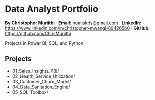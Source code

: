 # Data Analyst Portfolio

**By Christopher Muriithi** · **Email:** nomiskris@gmail.com · **LinkedIn:** https://www.linkedin.com/in/christopher-mwangi-894265b0 · **GitHub:** https://github.com/ChrisMuriithi

Projects in Power BI, SQL, and Python.

## Projects
- 01_Sales_Insights_PBI/
- 02_Health_Service_Utilization/
- 03_Customer_Churn_Model/
- 04_Data_Sanitation_Engine/
- 05_SQL_Toolbox/
